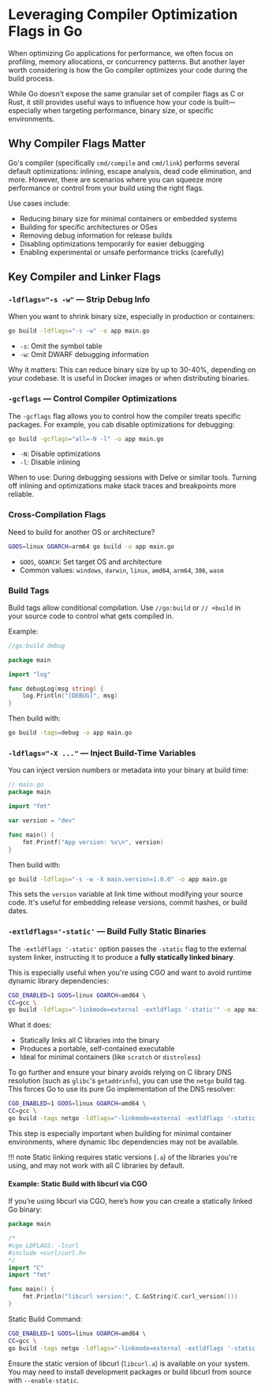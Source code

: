 # Leveraging Compiler Optimization Flags in Go

When optimizing Go applications for performance, we often focus on profiling, memory allocations, or concurrency patterns. But another layer worth considering is how the Go compiler optimizes your code during the build process.

While Go doesn’t expose the same granular set of compiler flags as C or Rust, it still provides useful ways to influence how your code is built—especially when targeting performance, binary size, or specific environments.

## Why Compiler Flags Matter

Go's compiler (specifically `cmd/compile` and `cmd/link`) performs several default optimizations: inlining, escape analysis, dead code elimination, and more. However, there are scenarios where you can squeeze more performance or control from your build using the right flags.

Use cases include:

- Reducing binary size for minimal containers or embedded systems  
- Building for specific architectures or OSes  
- Removing debug information for release builds  
- Disabling optimizations temporarily for easier debugging  
- Enabling experimental or unsafe performance tricks (carefully)

## Key Compiler and Linker Flags

### `-ldflags="-s -w"` — Strip Debug Info

When you want to shrink binary size, especially in production or containers:

```bash
go build -ldflags="-s -w" -o app main.go
```

- `-s`: Omit the symbol table
- `-w`: Omit DWARF debugging information

Why it matters: This can reduce binary size by up to 30-40%, depending on your codebase. It is useful in Docker images or when distributing binaries.

### `-gcflags` — Control Compiler Optimizations

The `-gcflags` flag allows you to control how the compiler treats specific packages. For example, you cab disable optimizations for debugging:

```bash
go build -gcflags="all=-N -l" -o app main.go
```

- `-N`: Disable optimizations
- `-l`: Disable inlining

When to use: During debugging sessions with Delve or similar tools. Turning off inlining and optimizations make stack traces and breakpoints more reliable.

### Cross-Compilation Flags

Need to build for another OS or architecture?

```bash
GOOS=linux GOARCH=arm64 go build -o app main.go
```

- `GOOS`, `GOARCH`: Set target OS and architecture
- Common values: `windows`, `darwin`, `linux`, `amd64`, `arm64`, `386`, `wasm`

### Build Tags

Build tags allow conditional compilation. Use `//go:build` or `// +build` in your source code to control what gets compiled in.

Example:

```go
//go:build debug

package main

import "log"

func debugLog(msg string) {
	log.Println("[DEBUG]", msg)
}
```

Then build with:

```bash
go build -tags=debug -o app main.go
```

### `-ldflags="-X ..."` — Inject Build-Time Variables

You can inject version numbers or metadata into your binary at build time:

```go
// main.go
package main

import "fmt"

var version = "dev"

func main() {
	fmt.Printf("App version: %s\n", version)
}
```

Then build with:

```bash
go build -ldflags="-s -w -X main.version=1.0.0" -o app main.go
```

This sets the `version` variable at link time without modifying your source code. It's useful for embedding release versions, commit hashes, or build dates.

### `-extldflags='-static'` — Build Fully Static Binaries

The `-extldflags '-static'` option passes the `-static` flag to the external system linker, instructing it to produce a **fully statically linked binary**.

This is especially useful when you're using CGO and want to avoid runtime dynamic library dependencies:

```bash
CGO_ENABLED=1 GOOS=linux GOARCH=amd64 \
CC=gcc \
go build -ldflags="-linkmode=external -extldflags '-static'" -o app main.go
```

What it does:

- Statically links all C libraries into the binary
- Produces a portable, self-contained executable
- Ideal for minimal containers (like `scratch` or `distroless`)

To go further and ensure your binary avoids relying on C library DNS resolution (such as `glibc`'s `getaddrinfo`), you can use the `netgo` build tag. This forces Go to use its pure Go implementation of the DNS resolver:

```bash
CGO_ENABLED=1 GOOS=linux GOARCH=amd64 \
CC=gcc \
go build -tags netgo -ldflags="-linkmode=external -extldflags '-static'" -o app main.go
```

This step is especially important when building for minimal container environments, where dynamic libc dependencies may not be available.

!!! note
	Static linking requires static versions (`.a`) of the libraries you're using, and may not work with all C libraries by default.

#### Example: Static Build with libcurl via CGO

If you’re using libcurl via CGO, here’s how you can create a statically linked Go binary:

```go
package main

/*
#cgo LDFLAGS: -lcurl
#include <curl/curl.h>
*/
import "C"
import "fmt"

func main() {
	fmt.Println("libcurl version:", C.GoString(C.curl_version()))
}
```

Static Build Command:

```bash
CGO_ENABLED=1 GOOS=linux GOARCH=amd64 \
CC=gcc \
go build -tags netgo -ldflags="-linkmode=external -extldflags '-static'" -o app main.go
```

Ensure the static version of libcurl (`libcurl.a`) is available on your system. You may need to install development packages or build libcurl from source with `--enable-static`.
